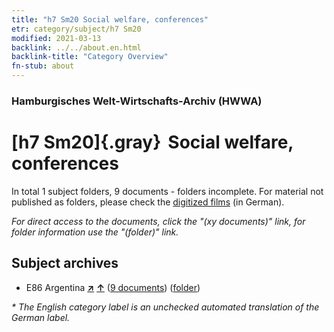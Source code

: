 ```yaml
---
title: "h7 Sm20 Social welfare, conferences"
etr: category/subject/h7 Sm20
modified: 2021-03-13
backlink: ../../about.en.html
backlink-title: "Category Overview"
fn-stub: about
---
```


### Hamburgisches Welt-Wirtschafts-Archiv (HWWA)
# [h7 Sm20]{.gray}&#8201; Social welfare, conferences&#160; 





In total 1 subject folders, 9 documents - folders incomplete.
For material not published as folders, please check the [digitized films](/film/h1_sh) (in German).

_For direct access to the documents, click the "(xy documents)" link, for folder information use the "(folder)" link._

## Subject archives


- E86 Argentina [**&nearr;**](../../../geo/i/141692/about.en.html "Argentina (all folders)") [**&uarr;**](../../../geo/about.en.html#E86 "Country category system") (<a href="https://pm20.zbw.eu/dfgview/sh/141692,214777" title="about: Argentina : Social welfare, conferences" target="_blank">9 documents</a>) ([folder](http://purl.org/pressemappe20/folder/sh/141692,214777))


_* The English category label is an unchecked automated translation of the German label._

